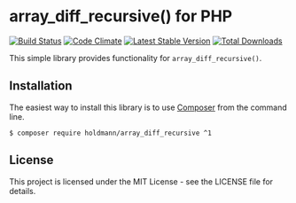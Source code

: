 # array_diff_recursive() for PHP

[![Build Status](https://travis-ci.org/holdmann/array_diff_recursive.png)](https://travis-ci.org/holdmann/array_diff_recursive)
[![Code Climate](https://codeclimate.com/github/holdmann/array_diff_recursive/badges/gpa.svg)](https://codeclimate.com/github/holdmann/array_diff_recursive)
[![Latest Stable Version](https://poser.pugx.org/holdmann/array_diff_recursive/v/stable.png)](https://packagist.org/packages/holdmann/array_diff_recursive)
[![Total Downloads](https://poser.pugx.org/holdmann/array_diff_recursive/downloads.png)](https://packagist.org/packages/holdmann/array_diff_recursive)

This simple library provides functionality for `array_diff_recursive()`.

## Installation

The easiest way to install this library is to use [Composer](https://getcomposer.org/) from the command line.

``` 
$ composer require holdmann/array_diff_recursive ^1
```

## License

This project is licensed under the MIT License - see the LICENSE file for details.